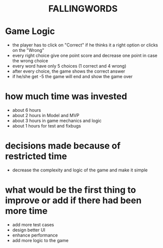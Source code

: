 <h1 align="center">
  <br>
  FALLINGWORDS
  <br>
</h1>
<p align="center">
</p>

# Game Logic
- the player has to click on "Correct" if he thinks it a right option or clicks on the "Wrong"
- every right choice give one point score and decrease one point in case the wrong choice 
- every word have only 5 choices (1 correct and 4 wrong)
- after every choice, the game shows the correct answer
- if he/she get -5 the game will end and show the game over 

# how much time was invested
- about 6 hours
- about 2 hours in Model and MVP
- about 3 hours in game mechanics and logic
- about 1 hours for test and fixbugs

# decisions made because of restricted time
- decrease the complexity and logic of the game and make it simple

# what would be the first thing to improve or add if there had been more time
- add more test cases 
- design better UI
- enhance performance
- add more logic to the game 
